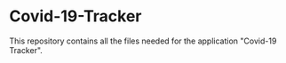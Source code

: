# Covid-19-Tracker
This repository contains all the files needed for the application "Covid-19 Tracker".
